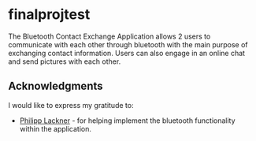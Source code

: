 # finalprojtest
The Bluetooth Contact Exchange Application allows 2 users to communicate with each other through bluetooth with the main purpose of exchanging contact information. Users can also engage in an online chat and send pictures with each other.

## Acknowledgments
I would like to express my gratitude to:
- [Philipp Lackner](https://www.youtube.com/watch?v=A41hkHoYu4M&t=1580s) - for helping implement the bluetooth functionality within the application.
